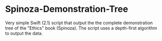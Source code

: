 # Spinoza-Demonstration-Tree

Very simple Swift (2.1) script that output the the complete demonstration tree of the "Ethics" book (Spinoza).
The script uses a depth-first algorithm to output the data.